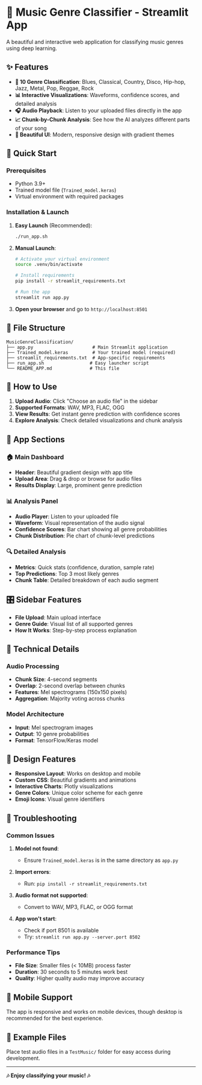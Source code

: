 # 🎵 Music Genre Classifier - Streamlit App

A beautiful and interactive web application for classifying music genres using deep learning.

## ✨ Features

- **🎯 10 Genre Classification**: Blues, Classical, Country, Disco, Hip-hop, Jazz, Metal, Pop, Reggae, Rock
- **📊 Interactive Visualizations**: Waveforms, confidence scores, and detailed analysis
- **🎧 Audio Playback**: Listen to your uploaded files directly in the app
- **📈 Chunk-by-Chunk Analysis**: See how the AI analyzes different parts of your song
- **🎨 Beautiful UI**: Modern, responsive design with gradient themes

## 🚀 Quick Start

### Prerequisites
- Python 3.9+
- Trained model file (`Trained_model.keras`)
- Virtual environment with required packages

### Installation & Launch

1. **Easy Launch** (Recommended):
   ```bash
   ./run_app.sh
   ```

2. **Manual Launch**:
   ```bash
   # Activate your virtual environment
   source .venv/bin/activate
   
   # Install requirements
   pip install -r streamlit_requirements.txt
   
   # Run the app
   streamlit run app.py
   ```

3. **Open your browser** and go to `http://localhost:8501`

## 📁 File Structure

```
MusicGenreClassification/
├── app.py                      # Main Streamlit application
├── Trained_model.keras         # Your trained model (required)
├── streamlit_requirements.txt  # App-specific requirements
├── run_app.sh                 # Easy launcher script
└── README_APP.md              # This file
```

## 🎵 How to Use

1. **Upload Audio**: Click "Choose an audio file" in the sidebar
2. **Supported Formats**: WAV, MP3, FLAC, OGG
3. **View Results**: Get instant genre prediction with confidence scores
4. **Explore Analysis**: Check detailed visualizations and chunk analysis

## 🎨 App Sections

### 🏠 Main Dashboard
- **Header**: Beautiful gradient design with app title
- **Upload Area**: Drag & drop or browse for audio files
- **Results Display**: Large, prominent genre prediction

### 📊 Analysis Panel
- **Audio Player**: Listen to your uploaded file
- **Waveform**: Visual representation of the audio signal
- **Confidence Scores**: Bar chart showing all genre probabilities
- **Chunk Distribution**: Pie chart of chunk-level predictions

### 🔍 Detailed Analysis
- **Metrics**: Quick stats (confidence, duration, sample rate)
- **Top Predictions**: Top 3 most likely genres
- **Chunk Table**: Detailed breakdown of each audio segment

## 🎛️ Sidebar Features
- **File Upload**: Main upload interface
- **Genre Guide**: Visual list of all supported genres
- **How It Works**: Step-by-step process explanation

## 🔧 Technical Details

### Audio Processing
- **Chunk Size**: 4-second segments
- **Overlap**: 2-second overlap between chunks
- **Features**: Mel spectrograms (150x150 pixels)
- **Aggregation**: Majority voting across chunks

### Model Architecture
- **Input**: Mel spectrogram images
- **Output**: 10 genre probabilities
- **Format**: TensorFlow/Keras model

## 🎨 Design Features
- **Responsive Layout**: Works on desktop and mobile
- **Custom CSS**: Beautiful gradients and animations
- **Interactive Charts**: Plotly visualizations
- **Genre Colors**: Unique color scheme for each genre
- **Emoji Icons**: Visual genre identifiers

## 🐛 Troubleshooting

### Common Issues

1. **Model not found**:
   - Ensure `Trained_model.keras` is in the same directory as `app.py`

2. **Import errors**:
   - Run: `pip install -r streamlit_requirements.txt`

3. **Audio format not supported**:
   - Convert to WAV, MP3, FLAC, or OGG format

4. **App won't start**:
   - Check if port 8501 is available
   - Try: `streamlit run app.py --server.port 8502`

### Performance Tips
- **File Size**: Smaller files (< 10MB) process faster
- **Duration**: 30 seconds to 5 minutes work best
- **Quality**: Higher quality audio may improve accuracy

## 📱 Mobile Support
The app is responsive and works on mobile devices, though desktop is recommended for the best experience.

## 🎵 Example Files
Place test audio files in a `TestMusic/` folder for easy access during development.

---

**🎶 Enjoy classifying your music! 🎶**
